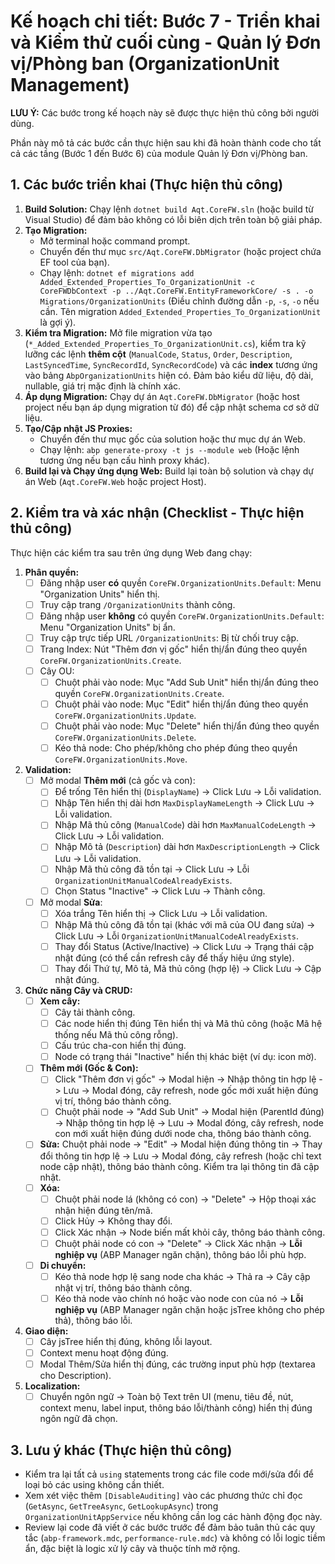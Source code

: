 # Kế hoạch chi tiết: Bước 7 - Triển khai và Kiểm thử cuối cùng - Quản lý Đơn vị/Phòng ban (OrganizationUnit Management)

**LƯU Ý:** Các bước trong kế hoạch này sẽ được thực hiện thủ công bởi người dùng.

Phần này mô tả các bước cần thực hiện sau khi đã hoàn thành code cho tất cả các tầng (Bước 1 đến Bước 6) của module Quản lý Đơn vị/Phòng ban.

## 1. Các bước triển khai (Thực hiện thủ công)

1.  **Build Solution:** Chạy lệnh `dotnet build Aqt.CoreFW.sln` (hoặc build từ Visual Studio) để đảm bảo không có lỗi biên dịch trên toàn bộ giải pháp.
2.  **Tạo Migration:**
    -   Mở terminal hoặc command prompt.
    -   Chuyển đến thư mục `src/Aqt.CoreFW.DbMigrator` (hoặc project chứa EF tool của bạn).
    -   Chạy lệnh: `dotnet ef migrations add Added_Extended_Properties_To_OrganizationUnit -c CoreFWDbContext -p ../Aqt.CoreFW.EntityFrameworkCore/ -s . -o Migrations/OrganizationUnits` (Điều chỉnh đường dẫn `-p`, `-s`, `-o` nếu cần. Tên migration `Added_Extended_Properties_To_OrganizationUnit` là gợi ý).
3.  **Kiểm tra Migration:** Mở file migration vừa tạo (`*_Added_Extended_Properties_To_OrganizationUnit.cs`), kiểm tra kỹ lưỡng các lệnh **thêm cột** (`ManualCode`, `Status`, `Order`, `Description`, `LastSyncedTime`, `SyncRecordId`, `SyncRecordCode`) và các **index** tương ứng vào bảng `AbpOrganizationUnits` hiện có. Đảm bảo kiểu dữ liệu, độ dài, nullable, giá trị mặc định là chính xác.
4.  **Áp dụng Migration:** Chạy dự án `Aqt.CoreFW.DbMigrator` (hoặc host project nếu bạn áp dụng migration từ đó) để cập nhật schema cơ sở dữ liệu.
5.  **Tạo/Cập nhật JS Proxies:**
    -   Chuyển đến thư mục gốc của solution hoặc thư mục dự án Web.
    -   Chạy lệnh: `abp generate-proxy -t js --module web` (Hoặc lệnh tương ứng nếu bạn cấu hình proxy khác).
6.  **Build lại và Chạy ứng dụng Web:** Build lại toàn bộ solution và chạy dự án Web (`Aqt.CoreFW.Web` hoặc project Host).

## 2. Kiểm tra và xác nhận (Checklist - Thực hiện thủ công)

Thực hiện các kiểm tra sau trên ứng dụng Web đang chạy:

1.  **Phân quyền:**
    -   [ ] Đăng nhập user **có** quyền `CoreFW.OrganizationUnits.Default`: Menu "Organization Units" hiển thị.
    -   [ ] Truy cập trang `/OrganizationUnits` thành công.
    -   [ ] Đăng nhập user **không** có quyền `CoreFW.OrganizationUnits.Default`: Menu "Organization Units" bị ẩn.
    -   [ ] Truy cập trực tiếp URL `/OrganizationUnits`: Bị từ chối truy cập.
    -   [ ] Trang Index: Nút "Thêm đơn vị gốc" hiển thị/ẩn đúng theo quyền `CoreFW.OrganizationUnits.Create`.
    -   [ ] Cây OU:
        -   [ ] Chuột phải vào node: Mục "Add Sub Unit" hiển thị/ẩn đúng theo quyền `CoreFW.OrganizationUnits.Create`.
        -   [ ] Chuột phải vào node: Mục "Edit" hiển thị/ẩn đúng theo quyền `CoreFW.OrganizationUnits.Update`.
        -   [ ] Chuột phải vào node: Mục "Delete" hiển thị/ẩn đúng theo quyền `CoreFW.OrganizationUnits.Delete`.
        -   [ ] Kéo thả node: Cho phép/không cho phép đúng theo quyền `CoreFW.OrganizationUnits.Move`.
2.  **Validation:**
    -   [ ] Mở modal **Thêm mới** (cả gốc và con):
        -   [ ] Để trống Tên hiển thị (`DisplayName`) -> Click Lưu -> Lỗi validation.
        -   [ ] Nhập Tên hiển thị dài hơn `MaxDisplayNameLength` -> Click Lưu -> Lỗi validation.
        -   [ ] Nhập Mã thủ công (`ManualCode`) dài hơn `MaxManualCodeLength` -> Click Lưu -> Lỗi validation.
        -   [ ] Nhập Mô tả (`Description`) dài hơn `MaxDescriptionLength` -> Click Lưu -> Lỗi validation.
        -   [ ] Nhập Mã thủ công đã tồn tại -> Click Lưu -> Lỗi `OrganizationUnitManualCodeAlreadyExists`.
        -   [ ] Chọn Status "Inactive" -> Click Lưu -> Thành công.
    -   [ ] Mở modal **Sửa**:
        -   [ ] Xóa trắng Tên hiển thị -> Click Lưu -> Lỗi validation.
        -   [ ] Nhập Mã thủ công đã tồn tại (khác với mã của OU đang sửa) -> Click Lưu -> Lỗi `OrganizationUnitManualCodeAlreadyExists`.
        -   [ ] Thay đổi Status (Active/Inactive) -> Click Lưu -> Trạng thái cập nhật đúng (có thể cần refresh cây để thấy hiệu ứng style).
        -   [ ] Thay đổi Thứ tự, Mô tả, Mã thủ công (hợp lệ) -> Click Lưu -> Cập nhật đúng.
3.  **Chức năng Cây và CRUD:**
    -   [ ] **Xem cây:**
        -   [ ] Cây tải thành công.
        -   [ ] Các node hiển thị đúng Tên hiển thị và Mã thủ công (hoặc Mã hệ thống nếu Mã thủ công rỗng).
        -   [ ] Cấu trúc cha-con hiển thị đúng.
        -   [ ] Node có trạng thái "Inactive" hiển thị khác biệt (ví dụ: icon mờ).
    -   [ ] **Thêm mới (Gốc & Con):**
        -   [ ] Click "Thêm đơn vị gốc" -> Modal hiện -> Nhập thông tin hợp lệ -> Lưu -> Modal đóng, cây refresh, node gốc mới xuất hiện đúng vị trí, thông báo thành công.
        -   [ ] Chuột phải node -> "Add Sub Unit" -> Modal hiện (ParentId đúng) -> Nhập thông tin hợp lệ -> Lưu -> Modal đóng, cây refresh, node con mới xuất hiện đúng dưới node cha, thông báo thành công.
    -   [ ] **Sửa:** Chuột phải node -> "Edit" -> Modal hiện đúng thông tin -> Thay đổi thông tin hợp lệ -> Lưu -> Modal đóng, cây refresh (hoặc chỉ text node cập nhật), thông báo thành công. Kiểm tra lại thông tin đã cập nhật.
    -   [ ] **Xóa:**
        -   [ ] Chuột phải node lá (không có con) -> "Delete" -> Hộp thoại xác nhận hiện đúng tên/mã.
        -   [ ] Click Hủy -> Không thay đổi.
        -   [ ] Click Xác nhận -> Node biến mất khỏi cây, thông báo thành công.
        -   [ ] Chuột phải node có con -> "Delete" -> Click Xác nhận -> **Lỗi nghiệp vụ** (ABP Manager ngăn chặn), thông báo lỗi phù hợp.
    -   [ ] **Di chuyển:**
        -   [ ] Kéo thả node hợp lệ sang node cha khác -> Thả ra -> Cây cập nhật vị trí, thông báo thành công.
        -   [ ] Kéo thả node vào chính nó hoặc vào node con của nó -> **Lỗi nghiệp vụ** (ABP Manager ngăn chặn hoặc jsTree không cho phép thả), thông báo lỗi.
4.  **Giao diện:**
    -   [ ] Cây jsTree hiển thị đúng, không lỗi layout.
    -   [ ] Context menu hoạt động đúng.
    -   [ ] Modal Thêm/Sửa hiển thị đúng, các trường input phù hợp (textarea cho Description).
5.  **Localization:**
    -   [ ] Chuyển ngôn ngữ -> Toàn bộ Text trên UI (menu, tiêu đề, nút, context menu, label input, thông báo lỗi/thành công) hiển thị đúng ngôn ngữ đã chọn.

## 3. Lưu ý khác (Thực hiện thủ công)

-   Kiểm tra lại tất cả `using` statements trong các file code mới/sửa đổi để loại bỏ các using không cần thiết.
-   Xem xét việc thêm `[DisableAuditing]` vào các phương thức chỉ đọc (`GetAsync`, `GetTreeAsync`, `GetLookupAsync`) trong `OrganizationUnitAppService` nếu không cần log các hành động đọc này.
-   Review lại code đã viết ở các bước trước để đảm bảo tuân thủ các quy tắc (`abp-framework.mdc`, `performance-rule.mdc`) và không có lỗi logic tiềm ẩn, đặc biệt là logic xử lý cây và thuộc tính mở rộng.
